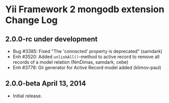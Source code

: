 Yii Framework 2 mongodb extension Change Log
============================================

2.0.0-rc under development
--------------------------

- Bug #3385: Fixed "The 'connected' property is deprecated" (samdark)
- Enh #3520: Added `unlinkAll()`-method to active record to remove all records of a model relation (NmDimas, samdark, cebe)
- Enh #3778: Gii generator for Active Record model added (klimov-paul)


2.0.0-beta April 13, 2014
-------------------------

- Initial release.
